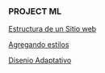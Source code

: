 ### PROJECT ML

[Estructura de un Sitio web](https://github.com/RafDes21/digital-ML/tree/estructura-de-un-sitio-web)

[Agregando estilos](https://github.com/RafDes21/digital-ML/tree/agregando-estilos)

[Disenio Adaptativo](https://github.com/RafDes21/digital-ML/tree/disenio-adaptativo)